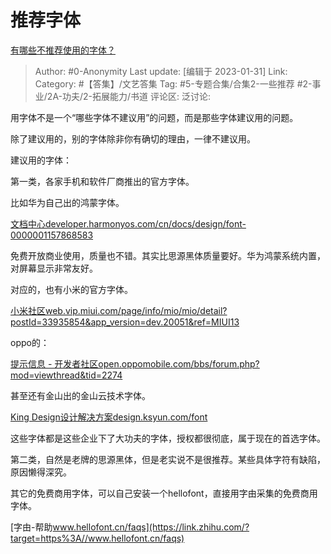 # 推荐字体
[有哪些不推荐使用的字体？](https://www.zhihu.com/question/304248504/answer/2868641494)

> Author: #0-Anonymity
> Last update: [编辑于 2023-01-31]
> Link:
> Category: #【答集】/文艺答集
> Tag: #5-专题合集/合集2-一些推荐 #2-事业/2A-功夫/2-拓展能力/书道
> 评论区:
> 泛讨论:

用字体不是一个“哪些字体不建议用”的问题，而是那些字体建议用的问题。

除了建议用的，别的字体除非你有确切的理由，一律不建议用。

建议用的字体：

第一类，各家手机和软件厂商推出的官方字体。

比如华为自己出的鸿蒙字体。

[文档中心​developer.harmonyos.com/cn/docs/design/font-0000001157868583](https://link.zhihu.com/?target=https%3A//developer.harmonyos.com/cn/docs/design/font-0000001157868583)

免费开放商业使用，质量也不错。其实比思源黑体质量要好。华为鸿蒙系统内置，对屏幕显示非常友好。

对应的，也有小米的官方字体。

[小米社区​web.vip.miui.com/page/info/mio/mio/detail?postId=33935854&app_version=dev.20051&ref=MIUI13](https://link.zhihu.com/?target=https%3A//web.vip.miui.com/page/info/mio/mio/detail%3FpostId%3D33935854%26app_version%3Ddev.20051%26ref%3DMIUI13)

oppo的：

[提示信息 - 开发者社区​open.oppomobile.com/bbs/forum.php?mod=viewthread&tid=2274](https://link.zhihu.com/?target=https%3A//open.oppomobile.com/bbs/forum.php%3Fmod%3Dviewthread%26tid%3D2274)

甚至还有金山出的金山云技术字体。

[King Design设计解决方案​design.ksyun.com/font](https://link.zhihu.com/?target=https%3A//design.ksyun.com/font)

这些字体都是这些企业下了大功夫的字体，授权都很彻底，属于现在的首选字体。

第二类，自然是老牌的思源黑体，但是老实说不是很推荐。某些具体字符有缺陷，原因懒得深究。

其它的免费商用字体，可以自己安装一个hellofont，直接用字由采集的免费商用字体。

[字由-帮助​www.hellofont.cn/faqs](https://link.zhihu.com/?target=https%3A//www.hellofont.cn/faqs)
